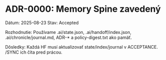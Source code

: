 # ADR-0000: Memory Spine zavedený

Dátum: 2025-08-23
Stav: Accepted

Rozhodnutie: Používame .ai/state.json, .ai/handoff/index.json, .ai/chronicle/journal.md, ADR-\* a policy-digest.txt ako pamäť.

Dôsledky: Každá HF musí aktualizovať state/index/journal v ACCEPTANCE. /SYNC ich číta pred prácou.
